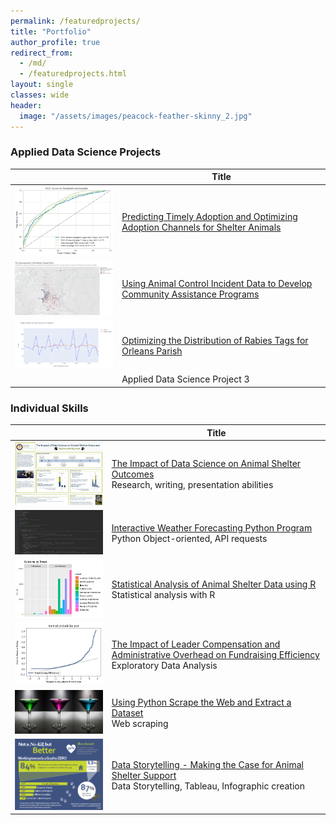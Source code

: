 ```yaml
---
permalink: /featuredprojects/
title: "Portfolio"
author_profile: true
redirect_from: 
  - /md/
  - /featuredprojects.html
layout: single
classes: wide
header:
  image: "/assets/images/peacock-feather-skinny_2.jpg"
---
```


### Applied Data Science Projects

|   | Title | 
|-|-------| 
| <img src="/assets/images/DSC630_thumbnail.png" width="300"> | [Predicting Timely Adoption and Optimizing Adoption Channels for Shelter Animals](https://github.com/RebeccaLewis-DS/dsc630-finalproject.git)	| 
| <img src="/assets/images/DSC680_1_thumbnail.png" width="300"> | [Using Animal Control Incident Data to Develop Community Assistance Programs](https://github.com/RebeccaLewis-DS/dsc680-project1.git)	| 
| <img src="/assets/images/DSC680_2_thumbnail.PNG" width="300"> | [Optimizing the Distribution of Rabies Tags for Orleans Parish](https://github.com/RebeccaLewis-DS/dsc680-project2.git)	| 
| | Applied Data Science Project 3	| 

### Individual Skills

| | Title |
|-|-------|
| <img src="/assets/images/DSC500_thumbnail.png" width="300"> | [The Impact of Data Science on Animal Shelter Outcomes](https://github.com/RebeccaLewis-DS/dsc500-finalproject.git) <br/> Research, writing, presentation abilities | 
| <img src="/assets/images/DSC510_thumbnail.PNG" width="300"> | [Interactive Weather Forecasting Python Program](https://github.com/RebeccaLewis-DS/dsc510-finalproject.git)  <br/> Python Object-oriented, API requests	|
| <img src="/assets/images/DSC520_thumbnail.PNG" width="300"> | [Statistical Analysis of Animal Shelter Data using R](https://github.com/RebeccaLewis-DS/dsc520-finalproject.git)  <br/> Statistical analysis with R	|
| <img src="/assets/images/DSC530_thumbnail.png" width="300"> | [The Impact of Leader Compensation and Administrative Overhead on Fundraising Efficiency](https://github.com/RebeccaLewis-DS/dsc530-finalproject.git)  <br/> Exploratory Data Analysis	|
| <img src="/assets/images/DSC540_2_thumbnail.jpg" width="300"> | [Using Python Scrape the Web and Extract a Dataset](https://github.com/RebeccaLewis-DS/dsc540-termproject.git) <br/> Web scraping	|		
| <img src="/assets/images/DSC640_thumbnail.PNG" width="300">  | [Data Storytelling - Making the Case for Animal Shelter Support](https://github.com/RebeccaLewis-DS/dsc640-finalproject.git)  <br/> Data Storytelling, Tableau, Infographic creation	|	
